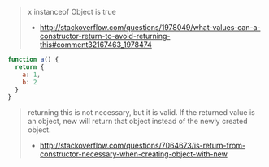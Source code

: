 > x instanceof Object is true
> - http://stackoverflow.com/questions/1978049/what-values-can-a-constructor-return-to-avoid-returning-this#comment32167463_1978474

```javascript
function a() {
  return {
    a: 1,
    b: 2
  }
}
```

> returning this is not necessary, but it is valid. If the returned value is an object, new will return that object instead of the newly created object.
> - http://stackoverflow.com/questions/7064673/is-return-from-constructor-necessary-when-creating-object-with-new

